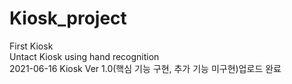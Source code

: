 # Kiosk_project
First Kiosk</br>
Untact Kiosk using hand recognition</br>
2021-06-16 Kiosk Ver 1.0(핵심 기능 구현, 추가 기능 미구현)업로드 완료</br>
